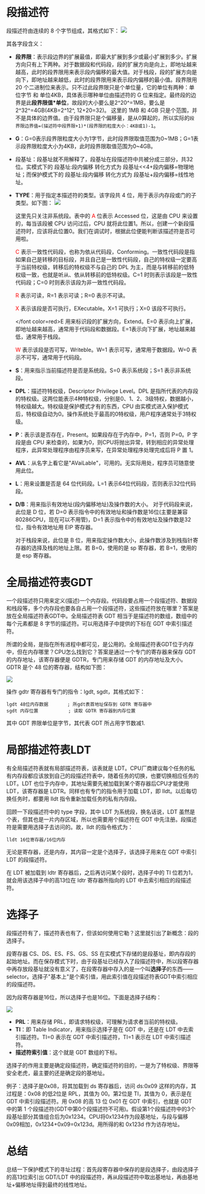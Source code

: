
# 段描述符
段描述符由连续的 8 个字节组成，其格式如下：
![](images/Snipaste_2023-04-15_21-16-00.png)

其各字段含义：

- **段界限**：表示段边界的扩展最值，即最大扩展到多少或最小扩展到多少。扩展方向只有上下两种。对于数据段和代码段，段的扩展方向是向上，即地址越来越高，此时的段界限用来表示段内偏移的最大值。对于栈段，段的扩展方向是向下，即地址越来越低，此时的段界限用来表示段内偏移的最小值。段界限用 20 个二进制位来表示。只不过此段界限只是个单位量，它的单位有两种：单位字节 和 单位4KB，具体表示哪种单位由描述符的 G 位来指定。最终段的边界是此**段界限值\*单位**，故段的大小要么是2^20^=1MB，要么是2^32^=4GB(4KB=2^12^, 12+20=32)。 这里的 1MB 和 4GB 只是个范围，并不是具体的边界值。由于段界限只是个偏移量，是从0算起的，所以实际的`段界限边界值=(描述符中段界限+1)*(段界限的粒度大小：4KB或1)-1`。
- **G**：G=0表示段界限粒度大小为1字节，此时段界限取值范围为0\~1MB；G=1表示段界限粒度大小为4KB，此时段界限取值范围为0\~4GB。
- 段基址：段基址就不用解释了，段基址在段描述符中共被分成三部分，共32位。实模式下的 段基址:段内偏移 转化方式为 段基址<<4+段内偏移=物理地址；而保护模式下的 段基址:段内偏移 转化方式为 段基址+段内偏移=线性地址。
- **TYPE**：用于指定本描述符的类型。该字段共 4 位，用于表示内存段或门的子类型。如下图：
![](images/Snipaste_2023-04-15_22-15-17.png)

    这里先只关注非系统段。表中的 <font color=red>A</font> 位表示 Accessed 位，这是由 CPU 来设置的，每当该段被 CPU 访问过后，CPU 就将此位置1。所以，创建一个新段描述符时，应该将此位置0。我们在调试时，根据此位便能判断该描述符是否可用啦。

    <font color=red>C</font> 表示一致性代码段，也称为依从代码段，Conforming。一致性代码段是指如果自己是转移的目标段，并且自己是一致性代码段，自己的特权级一定要高于当前特权级，转移后的特权级不与自己的 DPL 为主，而是与转移前的低特权级一致，也就是听从、依从转移前的低特权级。C=1 时则表示该段是一致性代码段；C=0 时则表示该段为非一致性代码段。

    <font color=red>R</font> 表示可读，R=1 表示可读；R=0 表示不可读。

    <font color=red>X</font> 表示该段是否可执行，EXecutable。X=1 可执行；X=0 该段不可执行。

    </font color=red>E</font> 用来标识段的扩展方向，Extend。E=0 表示向上扩展，即地址越来越高，通常用于代码段和数据段。E=1表示向下扩展，地址越来越低，通常用于栈段。

    <font color=red>W</font> 表示该段是否可写，Writeble。W=1 表示可写，通常用于数据段。W=0 表示不可写，通常用于代码段。

- **S**：用来指示当前描述符是否是系统段。S=0 表示系统段；S=1 表示非系统段。
- **DPL**：描述符特权级，Descriptor Privilege Level。DPL 是指所代表的内存段的特权级。这两位能表示4种特权级，分别是0、1、2、3级特权，数据越小，特权级越大。特权级是保护模式才有的东西，CPU 由实模式进入保护模式后，特权级自动为0。操作系统处于最高的0特权级，用户程序通常处于3特权级。
- **P**：表示该是否存在，Present。如果段存在于内存中，P=1，否则 P=0。P 字段是由 CPU 来检查的，如果为0，则CPU将抛出异常，转到相应的异常处理程序，此异常处理程序由程序员来写，在异常处理程序处理完成后将 P 置 1。
- **AVL**：从名字上看它是"AVaiLable"，可用的。无实际用处，程序员可随意使用此位。
- **L**：用来设置是否是 64 位代码段。L=1 表示64位代码段，否则表示32位代码段。
- **D/B**：用来指示有效地址(段内偏移地址)及操作数的大小。
    对于代码段来说，此位是 D 位，若 D=0 表示指令中的有效地址和操作数是16位(主要是兼容80286CPU，现在可以不用管)，D=1 表示指令中的有效地址及操作数是32位，指令有效地址用 EIP 寄存器。

    对于栈段来说，此位是 B 位，用来指定操作数大小，此操作数涉及到栈指针寄存器的选择及栈的地址上限。若 B=0，使用的是 sp 寄存器，若 B=1，使用的是 esp 寄存器。

# 全局描述符表GDT
一个段描述符只用来定义(描述)一个内存段。代码段要占用一个段描述符、数据段和栈段等，多个内存段也要各自占用一个段描述符，这些描述符放在哪里？答案是放在全局描述符表GDT中。全局描述符表 GDT 相当于是描述符的数组，数组中的每个元素都是 8 字节的描述符。可以用选择子中提供的下标在 GDT 中索引描述符。

所谓的全局，是指在所有进程中都可见，是公用的。全局描述符表GDT位于内存中，但在内存哪里？CPU怎么找到它？答案是通过一个专门的寄存器来保存 GDT 的内存地址，该寄存器便是 GDTR，专门用来存储 GDT 的内存地址及大小。GDTR 是个 48 位的寄存器，结构如下图：

![](images/Snipaste_2023-04-15_23-07-16.png)

操作 gdtr 寄存器有专门的指令：lgdt, sgdt，其格式如下：

```
lgdt 48位内存数据       ; 所gdt表首地址保存到 GDTR 寄存器中
sgdt 内存位置           ; 读取 GDTR 寄存器到内存位置
```

其中 GDT 界限单位是字节，其代表 GDT 所占用字节数减1.

# 局部描述符表LDT
有全局描述符表就有局部描述符表，该表就是 LDT。CPU厂商建议每个任务的私有内存段都应该放到自己的段描述符表中，随着任务的切换，也要切换相应任务的 LDT。LDT 也位于内存中，其地址需要先被加载到某个寄存器后CPU才能使用LDT，该寄存器是 LDTR。同样也有专门的指令用于加载 LDT，即 lldt。以后每切换任务时，都要用 lldt 指令重新加载任务的私有内存段。

回顾一下段描述符中的 type 字段，其中 LDT 为系统段，换名话说，LDT 虽然是个表，但其也是一片内存区域，所以也需要用个描述符在 GDT 中先注册。段描述符是需要用选择子去访问的。故，lldt 的指令格式为：

```
lldt 16位寄存器/16位内存
```

无论是寄存器，还是内存，其内容一定是个选择子，该选择子用来在 GDT 中索引 LDT 的段描述符。

在 LDT 被加载到 ldtr 寄存器后，之后再访问某个段时，选择子中的 TI 位若为1，就会用该选择子中的高13位在 ldtr 寄存器所指向的 LDT 中去索引相应的段描述符。

# 选择子
段描述符有了，描述符表也有了，但该如何使用它勒？这里就引出了新概念：段的选择子。

段寄存器 CS、DS、ES、FS、GS、SS 在实模式下存储的是段基址，即内存段的起始地址。而在保存模式下时，由于段基址已经存入了段描述符中，所以段寄存器中再存放段基址就没有意义了，在段寄存器中存入的是一个叫**选择子**的东西——selector。选择子"基本上"是个索引值，用此索引值在段描述符表GDT中索引相应的段描述符。

因为段寄存器是16位，所以选择子也是16位。下面是选择子结构：

![](images/Snipaste_2023-04-15_23-29-31.png)

- **PRL**：用来存储 PRL，即请求特权级，可理解为请求者当前的特权级。
- **TI**：即 Table Indicator，用来指示选择子是在 GDT 中，还是在 LDT 中去索引描述符。TI=0 表示在 GDT 中索引描述符，TI=1 表示在 LDT 中索引描述符。
- **描述符索引值**：这个就是 GDT 数组的下标。

选择子的作用主要是确定段描述符，确定描述符的目的，一是为了特权级、界限等安全老虎，最主要的还是确定段的基地址。

例子：选择子是0x08，将其加载到 ds 寄存器后，访问 ds:0x09 这样的内存，其过程是：0x08 的低2位是 RPL，其值为 00。第2位是 TI，其值为 0，表示是在 GDT 中索引段描述符。用 0x08 的高 13 位 0x01 在 GDT 中索引，也就是 GDT 中的第 1 个段描述符(GDT中第0个段描述符不可用)。假设第1个段描述符中的3个段基址部分其值组合后为0x1234。CPU将0x1234作为段基地址，与段与偏移0x09相加，0x1234+0x09=0x123d。用所得的和 0x123d 作为访存地址。


# 总结
总结一下保护模式下的寻址过程：首先段寄存器中保存的是段选择子，由段选择子的高13位索引出 GDT/LDT 中的段描述符，再从段描述符中取出基地址，再由基地址+偏移地址得到最终的线性地址。

